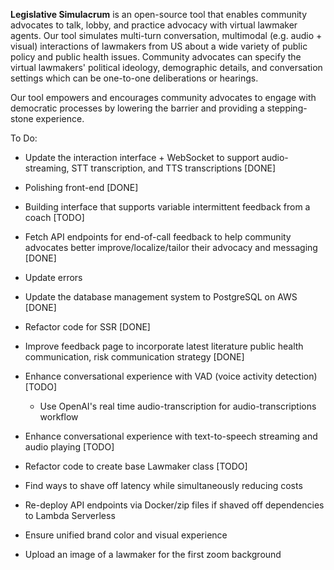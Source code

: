 **Legislative Simulacrum** is an open-source tool that enables community advocates to talk, lobby, and practice advocacy with virtual lawmaker agents. 
Our tool simulates multi-turn conversation, multimodal (e.g. audio + visual) interactions of lawmakers from US about a wide variety of public policy 
and public health issues. Community advocates can specify the virtual lawmakers' political ideology, demographic details, and conversation settings 
which can be one-to-one deliberations or hearings. 

Our tool empowers and encourages community advocates to engage with democratic processes by lowering the barrier and providing a stepping-stone experience.


To Do: 

* Update the interaction interface + WebSocket to support audio-streaming, STT transcription, and TTS transcriptions [DONE]
* Polishing front-end [DONE]
* Building interface that supports variable intermittent feedback from a coach [TODO]
* Fetch API endpoints for end-of-call feedback to help community advocates better improve/localize/tailor their advocacy and messaging [DONE]
 * Update errors 
* Update the database management system to PostgreSQL on AWS [DONE]
* Refactor code for SSR [DONE]
* Improve feedback page to incorporate latest literature public health communication, risk communication strategy [DONE]

* Enhance conversational experience with VAD (voice activity detection) [TODO]
    * Use OpenAI's real time audio-transcription for audio-transcriptions workflow
* Enhance conversational experience with text-to-speech streaming and audio playing [TODO]
* Refactor code to create base Lawmaker class [TODO]
* Find ways to shave off latency while simultaneously reducing costs 
* Re-deploy API endpoints via Docker/zip files if shaved off dependencies to Lambda Serverless
* Ensure unified brand color and visual experience
* Upload an image of a lawmaker for the first zoom background 

